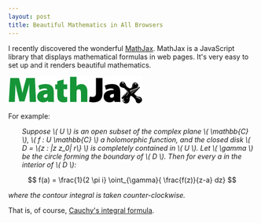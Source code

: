 ```yaml
---
layout: post
title: Beautiful Mathematics in All Browsers
---
```


<p>
I recently discovered the wonderful
<a href="http://www.mathjax.org/">MathJax</a>. MathJax
is a JavaScript library that displays mathematical formulas
in web pages. It's very easy to set up and it renders
beautiful mathematics.
</p>


<img src="/images/mathjax.gif"
    alt="MathJax logo" />

<script type="text/javascript" async
  src="https://cdnjs.cloudflare.com/ajax/libs/mathjax/2.7.1/MathJax.js?...">
</script>


<p>
For example:
</p>

<p style="margin-left: 2em;">
  <em>
    Suppose \( U \) is an open subset of the complex plane
    \( \mathbb{C} \),
    \( f : U  \mathbb{C} \) a holomorphic function,
    and the closed disk \( D = \{z : |z  z_0|  r\} \)
    is completely contained in \( U \).
    Let \( \gamma \) be the circle
    forming the boundary of \( D \).
    Then for every a in the interior of \( D \):
  </em>

  $$
    f(a) = \frac{1}{2 \pi i}
      \oint_{\gamma}{ \frac{f(z)}{z-a} dz}
  $$

  <em>
    where the contour integral is taken counter-clockwise.
  </em>
</p>

<p>
  That is, of course, <a href="http://en.wikipedia.org/wiki/Cauchy%27s_integral_formula">
    Cauchy's integral formula</a>.
</p>
